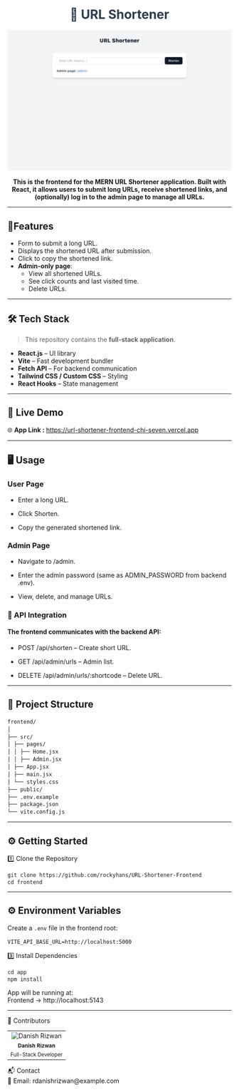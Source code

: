 <h1 align="center" style="color:#2c3e50;">🧠 URL Shortener</h1>

<p align="center">
  <img src="./url-shortener-frontend.png" alt="CSphere Preview" width="700"/>
</p>

<p align="center">
  <b>This is the frontend for the MERN URL Shortener application.  
Built with React, it allows users to submit long URLs, receive shortened links, and (optionally) log in to the admin page to manage all URLs.
  </b>
</p>


---

## 🌟Features

- Form to submit a long URL.
- Displays the shortened URL after submission.
- Click to copy the shortened link.
- **Admin-only page**:
  - View all shortened URLs.
  - See click counts and last visited time.
  - Delete URLs.
    
---

## 🛠️ Tech Stack

> This repository contains the **full-stack application**.

- **React.js** – UI library
- **Vite** – Fast development bundler
- **Fetch API** – For backend communication
- **Tailwind CSS / Custom CSS** – Styling
- **React Hooks** – State management


---

## 🚀 Live Demo

🌐 **App Link :**  https://url-shortener-frontend-chi-seven.vercel.app

---
## 🖥 Usage
### User Page
- Enter a long URL.

- Click Shorten.

- Copy the generated shortened link.

### Admin Page
- Navigate to /admin.

- Enter the admin password (same as ADMIN_PASSWORD from backend .env).

- View, delete, and manage URLs.

### 🔗 API Integration
#### The frontend communicates with the backend API:

- POST /api/shorten – Create short URL.

- GET /api/admin/urls – Admin list.

- DELETE /api/admin/urls/:shortcode – Delete URL.

---

## 📁 Project Structure
```bash
frontend/
│
├── src/
│ ├── pages/
│ │ ├── Home.jsx
│ │ ├── Admin.jsx
│ ├── App.jsx
│ ├── main.jsx
│ └── styles.css
├── public/
├── .env.example
├── package.json
└── vite.config.js
```
---

## ⚙️ Getting Started
1️⃣ Clone the Repository
```
git clone https://github.com/rockyhans/URL-Shortener-Frontend
cd frontend
```


---

## ⚙️ Environment Variables

Create a `.env` file in the frontend root:

```env
VITE_API_BASE_URL=http://localhost:5000
```

3️⃣ Install Dependencies

```
cd app
npm install
```
App will be running at:
<br>
Frontend → http://localhost:5143

---

👤 Contributors
<table> <tr> <td align="center"> <img src="https://avatars.githubusercontent.com/u/164065390?v=4" width="80px;" alt="Danish Rizwan"/> <br /><sub><b>Danish Rizwan</b></sub><br /> <sub>Full-Stack Developer</sub> </td> </tr> </table>
📬 Contact
<br>
📧 Email: rdanishrizwan@example.com
<br>

